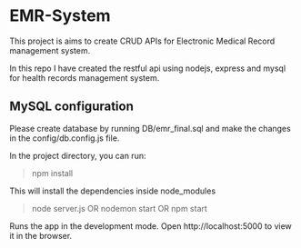 # EMR-System
This project is aims to create CRUD APIs for Electronic Medical Record management system.

In this repo I have created the restful api using nodejs, express and mysql for health records management system.

## MySQL configuration
Please create database by running DB/emr_final.sql and make the changes in the config/db.config.js file.

In the project directory, you can run:

>npm install

This will install the dependencies inside node_modules

>node server.js OR nodemon start OR npm start

Runs the app in the development mode.
Open http://localhost:5000 to view it in the browser.



